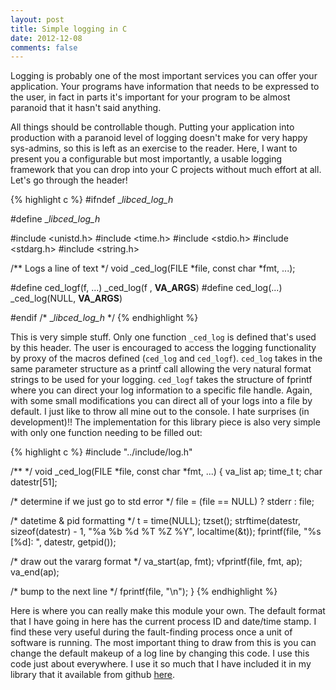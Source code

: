 ```yaml
---
layout: post
title: Simple logging in C
date: 2012-12-08
comments: false
---
```


Logging is probably one of the most important services you can offer your application. Your programs have information that needs to be expressed to the user, in fact in parts it's important for your program to be almost paranoid that it hasn't said anything.

All things should be controllable though. Putting your application into production with a paranoid level of logging doesn't make for very happy sys-admins, so this is left as an exercise to the reader. Here, I want to present you a configurable but most importantly, a usable logging framework that you can drop into your C projects without much effort at all. Let's go through the header!

{% highlight c %}
#ifndef __libced_log_h_

#define __libced_log_h_

#include <unistd.h>
#include <time.h>
#include <stdio.h>
#include <stdarg.h>
#include <string.h>

/** Logs a line of text */
void _ced_log(FILE *file, const char *fmt, ...);

#define ced_logf(f, ...) _ced_log(f   , __VA_ARGS__)
#define ced_log(...)     _ced_log(NULL, __VA_ARGS__)

#endif /* __libced_log_h_ */
{% endhighlight %}

This is very simple stuff. Only one function `_ced_log` is defined that's used by this header. The user is encouraged to access the logging functionality by proxy of the macros defined (`ced_log` and `ced_logf`). `ced_log` takes in the same parameter structure as a printf call allowing the very natural format strings to be used for your logging. `ced_logf` takes the structure of fprintf where you can direct your log information to a specific file handle. Again, with some small modifications you can direct all of your logs into a file by default. I just like to throw all mine out to the console. I hate surprises (in development)!! The implementation for this library piece is also very simple with only one function needing to be filled out:

{% highlight c %}
#include "../include/log.h"

/** */
void _ced_log(FILE *file, const char *fmt, ...) {
  va_list ap;
  time_t t;
  char datestr[51];

  /* determine if we just go to std error */
  file = (file == NULL) ? stderr : file;

  /* datetime & pid formatting */
  t = time(NULL);
  tzset();
  strftime(datestr, sizeof(datestr) - 1, "%a %b %d %T %Z %Y", localtime(&t));
  fprintf(file, "%s [%d]: ", datestr, getpid());

  /* draw out the vararg format */
  va_start(ap, fmt);
  vfprintf(file, fmt, ap);
  va_end(ap);

  /* bump to the next line */
  fprintf(file, "\n");
}
{% endhighlight %}

Here is where you can really make this module your own. The default format that I have going in here has the current process ID and date/time stamp. I find these very useful during the fault-finding process once a unit of software is running. The most important thing to draw from this is you can change the default makeup of a log line by changing this code. I use this code just about everywhere. I use it so much that I have included it in my library that it available from github [here](https://github.com/tuttlem/libced).
